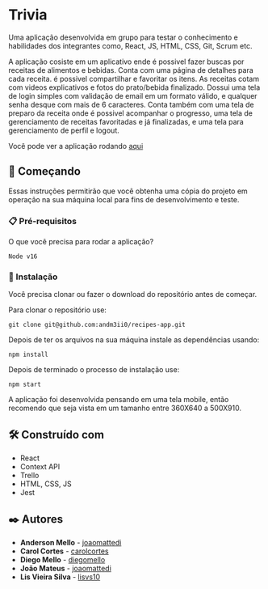 # Trivia

Uma aplicação desenvolvida em grupo para testar o conhecimento e habilidades dos integrantes como, React, JS, HTML, CSS, Git, Scrum etc.

A aplicação cosiste em um aplicativo ende é possivel fazer buscas por receitas de alimentos e bebidas.
Conta com uma página de detalhes para cada receita. é possivel compartilhar e favoritar os itens. As receitas cotam com videos explicativos
e fotos do prato/bebida finalizado. Dossui uma tela de login simples com validação de email em um formato válido,
e qualquer senha desque com mais de 6 caracteres. Conta também com uma tela de preparo da receita onde é possivel acompanhar o progresso,
uma tela de gerenciamento de receitas favoritadas e já finalizadas, e uma tela para gerenciamento de perfil e logout.

Você pode ver a aplicação rodando [aqui](https://andm3ii0.github.io/app-de-receitas/)

## 🚀 Começando

Essas instruções permitirão que você obtenha uma cópia do projeto em operação na sua máquina local para fins de desenvolvimento e teste.

### 📋 Pré-requisitos

O que você precisa para rodar a aplicação?

```
Node v16
```

### 🔧 Instalação

Você precisa clonar ou fazer o download do repositório antes de começar.

Para clonar o repositório use:

```
git clone git@github.com:andm3ii0/recipes-app.git
```

Depois de ter os arquivos na sua máquina instale as dependências usando:

```
npm install
```

Depois de terminado o processo de instalação use:

```
npm start
```

A aplicação foi desenvolvida pensando em uma tela mobile, então recomendo que seja vista em um tamanho entre 360X640 a 500X910.

## 🛠️ Construído com

- React
- Context API
- Trello
- HTML, CSS, JS
- Jest

## ✒️ Autores

* **Anderson Mello** - [joaomattedi](https://github.com/andm3ii0)
* **Carol Cortes** - [carolcortes](https://github.com/carolcortes)
* **Diego Mello** - [diegomello](https://github.com/diegomello)
* **João Mateus** - [joaomattedi](https://github.com/joaomattedi)
* **Lis Vieira Silva** - [lisvs10](https://github.com/lisvs10)

